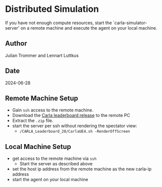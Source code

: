 # Distributed Simulation

If you have not enough compute resources, start the `carla-simulator-server' on a remote machine and execute the agent on your local machine.

## Author

Julian Trommer and Lennart Luttkus

## Date

2024-06-28

## Remote Machine Setup

- Gain `ssh` access to the remote machine.
- Download the [Carla leaderboard release](https://leaderboard.carla.org/get_started/#11-download-the-carla-leaderboard-package) to the remote PC
- Extract the `.zip` file.
- start the server per ssh without rendering the spectator view:
  - `/CARLA_Leaderboard_20/CarlaUE4.sh -RenderOffScreen`

## Local Machine Setup

- get access to the remote machine via `ssh`
  - Start the server as described above
- set the host ip address from the remote machine as the new carla-ip address
- start the agent on your local machine
  